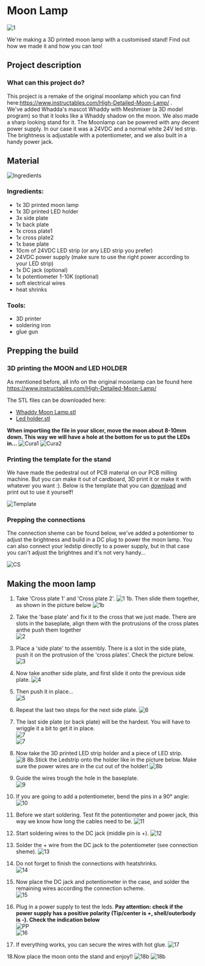 # Moon Lamp
![1](https://github.com/WhaddaMakers/MoonLight/blob/main/pictures/IMG_7904.jpg)


We're making a 3D printed moon lamp with a customised stand! Find out how we made it and how you can too!

## Project description

### What can this project do?
This project is a remake of the original moonlamp which you can find here:https://www.instructables.com/High-Detailed-Moon-Lamp/ .  
We've added Whadda's mascot Whaddy with Meshmixer (a 3D model program) so that it looks like a Whaddy shadow on the moon. We also made a sharp looking stand for it.
The Moonlamp can be powered with any decent power supply. In our case it was a 24VDC and a normal white 24V led strip.
The brightness is adjustable with a potentiometer, and we also built in a handy power jack.

## Material

![Ingredients](https://github.com/WhaddaMakers/MoonLight/blob/main/pictures/Ingredients.jpg)

### Ingredients:

* 1x 3D printed moon lamp
* 1x 3D printed LED holder
* 3x side plate
* 1x back plate
* 1x cross plate1
* 1x cross plate2
* 1x base plate
* 10cm of 24VDC LED strip (or any LED strip you prefer) 
* 24VDC power supply (make sure to use the right power according to your LED strip)
* 1x DC jack (optional)
* 1x potentiometer 1-10K (optional)
* soft electrical wires
* heat shrinks

### Tools:

* 3D printer
* soldering iron
* glue gun

## Prepping the build

### 3D printing the MOON and LED HOLDER
As mentioned before, all info on the original moonlamp can be found here https://www.instructables.com/High-Detailed-Moon-Lamp/ 

The STL files can be downloaded here:
- [Whaddy Moon Lamp.stl](https://vellemannv-my.sharepoint.com/:u:/g/personal/nl_velleman_eu/EXgCJCqtD_RAr7959jyvImQBmb11U-QMWAOz8YXYz5xswQ?e=Y641Qv)
- [Led holder.stl](https://github.com/WhaddaMakers/MoonLight/blob/main/LEDholder.stl)


**When importiing the file in your slicer, move the moon about 8-10mm down. This way we will have a hole at the bottom for us to put the LEDs in...**
![Cura1](https://github.com/WhaddaMakers/MoonLight/blob/main/pictures/Cura1.PNG)
![Cura2](https://github.com/WhaddaMakers/MoonLight/blob/main/pictures/Cura2.PNG)

### Printing the template for the stand

We have made the pedestral out of PCB material on our PCB milling machine. But you can make it out of cardboard, 3D print it or make it with whatever you want :).
Below is the template that you can [download](https://github.com/WhaddaMakers/MoonLight/blob/main/Template.pdf) and print out to use it yourself!

![Template](https://github.com/WhaddaMakers/MoonLight/blob/main/pictures/Template.JPG)

### Prepping the connections

The connection sheme can be found below, we've added a potentiomer to adjust the brightness and build in a DC plug to power the moon lamp.
You can also connect your ledstip directly to a power supply, but in that case you can't adjust the brightnes and it's not very handy...

![CS](https://github.com/WhaddaMakers/MoonLight/blob/main/pictures/CS.jpg)

## Making the moon lamp

1. Take 'Cross plate 1' and 'Cross plate 2'.
  ![1](https://github.com/WhaddaMakers/MoonLight/blob/main/pictures/1.jpg)
1b. Then slide them together, as shown in the picture below
![1b](https://github.com/WhaddaMakers/MoonLight/blob/main/pictures/1b.jpg)

2. Take the 'base plate' and fix it to the cross that we just made. There are slots in the baseplate, align them with the protrusions of the cross plates anthe push them together  
![2](https://github.com/WhaddaMakers/MoonLight/blob/main/pictures/2.jpg)

3. Place a 'side plate' to the assembly. There is a slot in the side plate, push it on the protrusion of the 'cross plates'. Check the picture below. 
![3](https://github.com/WhaddaMakers/MoonLight/blob/main/pictures/3.jpg)

4. Now take another side plate, and first slide it onto the previous side plate.
![4](https://github.com/WhaddaMakers/MoonLight/blob/main/pictures/4.jpg)

5. Then push it in place...  
![5](https://github.com/WhaddaMakers/MoonLight/blob/main/pictures/5.jpg)

6. Repeat the last two steps for the next side plate.
![6](https://github.com/WhaddaMakers/MoonLight/blob/main/pictures/6.jpg)

7. The last side plate (or back plate) will be the hardest. You will have to wriggle it a bit to get it in place.  
![7](https://github.com/WhaddaMakers/MoonLight/blob/main/pictures/7.jpg)  
![7](https://github.com/WhaddaMakers/MoonLight/blob/main/pictures/7b.jpg)

8. Now take the 3D printed LED strip holder and a piece of LED strip.   
![8](https://github.com/WhaddaMakers/MoonLight/blob/main/pictures/8.jpg) 
8b.Stick the Ledstrip onto the holder like in the picture below. Make sure the power wires are in the cut out of the holder!
![8b](https://github.com/WhaddaMakers/MoonLight/blob/main/pictures/8b.jpg)

9. Guide the wires trough the hole in the baseplate.  
![9](https://github.com/WhaddaMakers/MoonLight/blob/main/pictures/9.jpg)

10. If you are going to add a potentiometer, bend the pins in a 90° angle:  
![10](https://github.com/WhaddaMakers/MoonLight/blob/main/pictures/10.jpg)

11. Before we start soldering. Test fit the potentiometer and power jack, this way we know how long the cables need to be.
![11](https://github.com/WhaddaMakers/MoonLight/blob/main/pictures/11.jpg)

12. Start soldering wires to the DC jack (middle pin is +).
![12](https://github.com/WhaddaMakers/MoonLight/blob/main/pictures/12.jpg)

13. Solder the + wire from the DC jack to the potentiometer (see connection sheme). 
![13](https://github.com/WhaddaMakers/MoonLight/blob/main/pictures/13.jpg)

14. Do not forget to finish the connections with heatshrinks.  
![14](https://github.com/WhaddaMakers/MoonLight/blob/main/pictures/14.jpg)

15. Now place the DC jack and potentiometer in the case, and solder the remaining wires according the connection scheme.  
![15](https://github.com/WhaddaMakers/MoonLight/blob/main/pictures/15.jpg)

16. Plug in a power supply to test the leds. **Pay attention: check if the power supply has a positive polarity (Tip/center is +, shell/outerbody is -). Check the indication below**  
![PP](https://github.com/WhaddaMakers/MoonLight/blob/main/pictures/PP.png)  
![16](https://github.com/WhaddaMakers/MoonLight/blob/main/pictures/16.jpg)

17. If everything works, you can secure the wires with hot glue.
![17](https://github.com/WhaddaMakers/MoonLight/blob/main/pictures/17.jpg)

18.Now place the moon onto the stand and enjoy!!  ![18b](https://github.com/WhaddaMakers/MoonLight/blob/main/pictures/18b.jpg)
![18b](https://github.com/WhaddaMakers/MoonLight/blob/main/pictures/IMG_7899.jpg)

